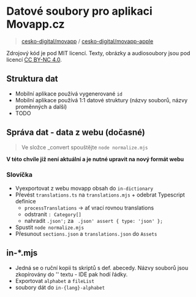 # Datové soubory pro aplikaci Movapp.cz

> [cesko-digital/movapp](https://github.com/cesko-digital/movapp) / [cesko-digital/movapp-apple](https://github.com/cesko-digital/movapp-apple)

Zdrojový kód je pod MIT licencí. Texty, obrázky a audiosoubory jsou pod licencí [CC BY-NC 4.0](https://creativecommons.org/licenses/by-nc/4.0/deed.cs).

## Struktura dat

- Mobilní aplikace používá vygenerované `id`
- Mobilní aplikace používá 1:1 datové struktury (názvy souborů, názvy proměnných a další)
- TODO

## Správa dat - data z webu (dočasné)

> Ve složce _convert spouštějte `node normalize.mjs`

**V této chvíle již není aktuální a je nutné upravit na nový formát webu**

### Slovíčka

- Vyexportovat z webu movapp obsah do `in-dictionary`
- Převést `translations.ts` na `translations.mjs` + odebrat Typescript definice
  - `processTranslations` -> ať vrací rovnou translations
  - odstranit `: Category[] `
  - nahradit `.json';` za ` .json' assert { type: 'json' };`
- Spustit `node normalize.mjs`
- Přesunout `sections.json` a `translations.json` do `Assets`

## in-*.mjs

- Jedná se o ruční kopii ts skriptů s def. abecedy. Názvy souborů jsou zkopírovány do '' textu - IDE pak hodí řádky.
- Exportovat `alphabet` a `fileList`
- soubory dát do `in-{lang}-alphabet`
